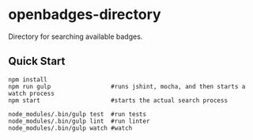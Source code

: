 openbadges-directory
====================

Directory for searching available badges.

## Quick Start

    npm install
    npm run gulp                 #runs jshint, mocha, and then starts a watch process
    npm start                    #starts the actual search process

    node_modules/.bin/gulp test  #run tests
    node_modules/.bin/gulp lint  #run linter
    node_modules/.bin/gulp watch #watch